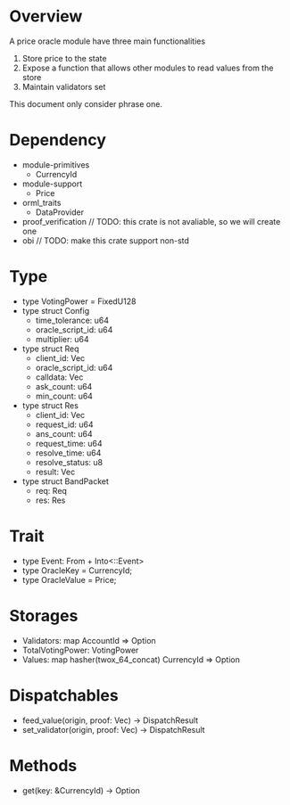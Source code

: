 # Overview

A price oracle module have three main functionalities
  1. Store price to the state
  2. Expose a function that allows other modules to read values from the store
  3. Maintain validators set

This document only consider phrase one.

# Dependency

- module-primitives
  - CurrencyId
- module-support
  - Price
- orml_traits
  - DataProvider
- proof_verification
  // TODO: this crate is not avaliable, so we will create one
- obi
  // TODO: make this crate support non-std

# Type

- type VotingPower = FixedU128
- type struct Config
  - time_tolerance: u64
  - oracle_script_id: u64
  - multiplier: u64
- type struct Req
	- client_id: Vec<u8>
	- oracle_script_id: u64
	- calldata: Vec<u8>
	- ask_count: u64
	- min_count: u64
- type struct Res
	- client_id: Vec<u8>
	- request_id: u64
	- ans_count: u64
	- request_time: u64
	- resolve_time: u64
	- resolve_status: u8
	- result: Vec<u8>
- type struct BandPacket
	- req: Req
	- res: Res

# Trait

- type Event: From<Event> + Into<<Self as system::Trait>::Event>
-	type OracleKey = CurrencyId;
-	type OracleValue = Price;

# Storages

- Validators: map AccountId => Option<VotingPower>
- TotalVotingPower: VotingPower
- Values: map hasher(twox_64_concat) CurrencyId => Option<Price>

# Dispatchables

- feed_value(origin, proof: Vec<u8>) -> DispatchResult
- set_validator(origin, proof: Vec<u8>) -> DispatchResult

# Methods

- get(key: &CurrencyId) -> Option<Price>
